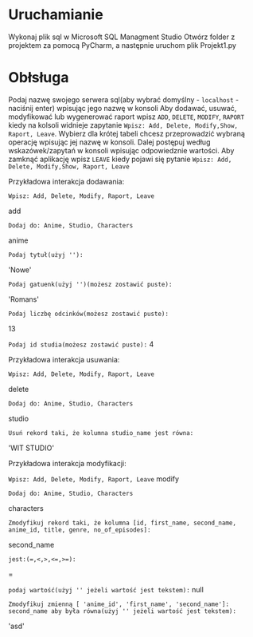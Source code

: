 # Uruchamianie 
Wykonaj plik sql w Microsoft SQL Managment Studio
Otwórz folder z projektem za pomocą PyCharm, a następnie uruchom plik Projekt1.py

# Obłsługa
Podaj nazwę swojego serwera sql(aby wybrać domyślny - `localhost` - naciśnij enter) wpisując jego nazwę w konsoli
Aby dodawać, usuwać, modyfikować lub wygenerować raport  wpisz `ADD`, `DELETE`, `MODIFY`, `RAPORT` kiedy na kolsoli widnieje zapytanie `Wpisz: Add, Delete, Modify,Show, Raport, Leave`. Wybierz dla krótej tabeli chcesz przeprowadzić wybraną operację wpisując jej nazwę w konsoli.
Dalej postępuj według wskazówek/zapytań w konsoli wpisując odpowiedznie wartości.
Aby zamknąć aplikację wpisz `LEAVE` kiedy pojawi się pytanie `Wpisz: Add, Delete, Modify,Show, Raport, Leave`

Przykładowa interakcja dodawania:


`Wpisz: Add, Delete, Modify, Raport, Leave`

add

`Dodaj do: Anime, Studio, Characters`

anime

`Podaj tytuł(użyj ''):`

'Nowe'

`Podaj gatuenk(użyj '')(możesz zostawić puste):`

'Romans'

`Podaj liczbę odcinków(możesz zostawić puste):`

13

`Podaj id studia(możesz zostawić puste):`
4



Przykładowa interakcja usuwania:

`Wpisz: Add, Delete, Modify, Raport, Leave`

delete

`Dodaj do: Anime, Studio, Characters`

studio

`Usuń rekord taki, że kolumna studio_name jest równa:`

'WIT STUDIO'


Przykładowa interakcja modyfikacji:

`Wpisz: Add, Delete, Modify, Raport, Leave`
modify

`Dodaj do: Anime, Studio, Characters`

characters


`Zmodyfikuj rekord taki, że kolumna [id, first_name, second_name, anime_id, title, genre, no_of_episodes]:`

second_name

`jest:(=,<,>,<=,>=):`

=

`podaj wartość(użyj '' jeżeli wartość jest tekstem):`
null

`Zmodyfikuj zmienną [ 'anime_id', 'first_name', 'second_name']: second_name
aby była równa(użyj '' jeżeli wartość jest tekstem):`

'asd'





